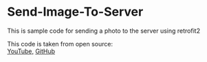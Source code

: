 # Send-Image-To-Server
This is sample code for sending a photo to the server using retrofit2

This code is taken from open source:  
<a href="https://www.youtube.com/watch?v=DCo1nLUGq8I">YouTube,</a> <a href="https://github.com/waleedtalha/UploadImageRetrofit">GitHub</a>
